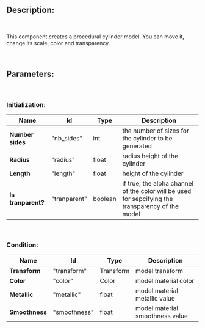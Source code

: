 Description:
------------

&nbsp;

This component creates a procedural cylinder model.
You can move it, change its scale, color and transparency.

&nbsp;

Parameters:
------------

&nbsp;
### Initialization:

Name | Id | Type | Description |
-----| ---| ---- | ----------- |
**Number sides**| "nb_sides" | int | the number of sizes for the cylinder to be generated |
**Radius**| "radius" | float | radius height of the cylinder|
**Length**| "length" | float | height of the cylinder|
**Is tranparent?**| "tranparent" | boolean | if true, the alpha channel of the color will be used for sepcifying the transparency of the model|

&nbsp;

### Condition:

Name | Id | Type | Description |
-----| ---| ---- | ----------- |
**Transform**| "transform" | Transform | model transform |
**Color**| "color" | Color | model material color| 
**Metallic**| "metallic" | float | model material metallic value |
**Smoothness**| "smoothness" | float | model material smoothness value|

&nbsp;


